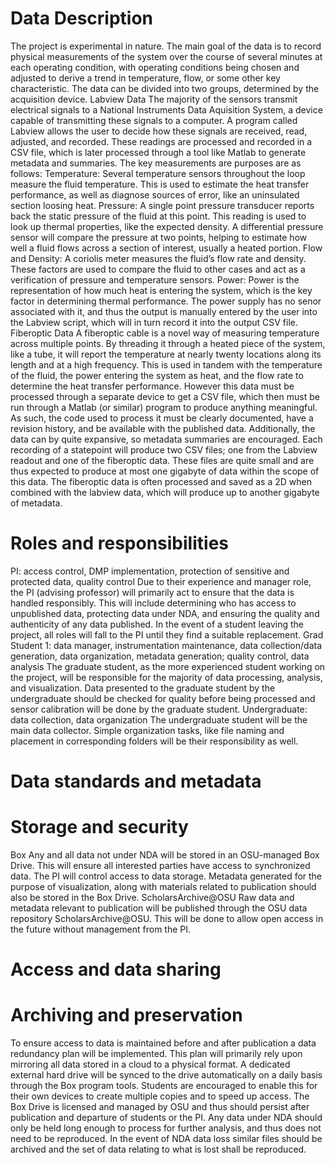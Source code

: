 # Data Description
The project is experimental in nature. The main goal of the data is to record physical measurements of the system over the course of several minutes at each operating condition, with operating conditions being chosen and adjusted to derive a trend in temperature, flow, or some other key characteristic. The data can be divided into two groups, determined by the acquisition device.
Labview Data
The majority of the sensors transmit electrical signals to a National Instruments Data Aquisition System, a device capable of transmitting these signals to a computer. A program called Labview allows the user to decide how these signals are received, read, adjusted, and recorded. These readings are processed and recorded in a CSV file, which is later processed through a tool like Matlab to generate metadata and summaries. The key measurements are purposes are as follows:
Temperature: Several temperature sensors throughout the loop measure the fluid temperature. This is used to estimate the heat transfer performance, as well as diagnose sources of error, like an uninsulated section loosing heat.
Pressure: A single point pressure transducer reports back the static pressure of the fluid at this point. This reading is used to look up thermal properties, like the expected density. A differential pressure sensor will compare the pressure at two points, helping to estimate how well a fluid flows across a section of interest, usually a heated portion.
Flow and Density: A coriolis meter measures the fluid’s flow rate and density. These factors are used to compare the fluid to other cases and act as a verification of pressure and temperature sensors.
Power: Power is the representation of how much heat is entering the system, which is the key factor in determining thermal performance. The power supply has no senor associated with it, and thus the output is manually entered by the user into the Labview script, which will in turn record it into the output CSV file.
Fiberoptic Data
A fiberoptic cable is a novel way of measuring temperature across multiple points. By threading it through a heated piece of the system, like a tube, it will report the temperature at nearly twenty locations along its length and at a high frequency. This is used in tandem with the temperature of the fluid, the power entering the system as heat, and the flow rate to determine the heat transfer performance. However this data must be processed through a separate device to get a CSV file, which then must be run through a Matlab (or similar) program to produce anything meaningful. As such, the code used to process it must be clearly documented, have a revision history, and be available with the published data. Additionally, the data can by quite expansive, so metadata summaries are encouraged.
Each recording of a statepoint will produce two CSV files; one from the Labview readout and one of the fiberoptic data. These files are quite small and are thus expected to produce at most one gigabyte of data within the scope of this data. The fiberoptic data is often processed and saved as a 2D when combined with the labview data, which will produce up to another gigabyte of metadata.
# Roles and responsibilities
PI: access control, DMP implementation, protection of sensitive and protected data, quality control
Due to their experience and manager role, the PI (advising professor) will primarily act to ensure that the data is handled responsibly. This will include determining who has access to unpublished data, protecting data under NDA, and ensuring the quality and authenticity of any data published. In the event of a student leaving the project, all roles will fall to the PI until they find a suitable replacement.
Grad Student 1: data manager, instrumentation maintenance, data collection/data generation, data organization, metadata generation; quality control, data analysis
The graduate student, as the more experienced student working on the project, will be responsible for the majority of data processing, analysis, and visualization. Data presented to the graduate student by the undergraduate should be checked for quality before being processed and sensor calibration will be done by the graduate student.
Undergraduate: data collection, data organization
The undergraduate student will be the main data collector. Simple organization tasks, like file naming and placement in corresponding folders will be their responsibility as well.
# Data standards and metadata
# Storage and security
Box
Any and all data not under NDA will be stored in an OSU-managed Box Drive. This will ensure all interested parties have access to synchronized data. The PI will control access to data storage. Metadata generated for the purpose of visualization, along with materials related to publication should also be stored in the Box Drive.
ScholarsArchive@OSU
Raw data and metadata relevant to publication will be published through the OSU data repository ScholarsArchive@OSU. This will be done to allow open access in the future without management from the PI.
# Access and data sharing
# Archiving and preservation
To ensure access to data is maintained before and after publication a data redundancy plan will be implemented. This plan will primarily rely upon mirroring all data stored in a cloud to a physical format. A dedicated external hard drive will be synced to the drive automatically on a daily basis through the Box program tools. Students are encouraged to enable this for their own devices to create multiple copies and to speed up access. The Box Drive is licensed and managed by OSU and thus should persist after publication and departure of students or the PI. Any data under NDA should only be held long enough to process for further analysis, and thus does not need to be reproduced. In the event of NDA data loss similar files should be archived and the set of data relating to what is lost shall be reproduced.
